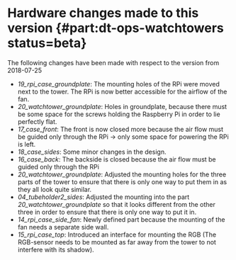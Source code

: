 # Hardware changes made to this version {#part:dt-ops-watchtowers status=beta}

The following changes have been made with respect to the version from 2018-07-25

* _19_rpi_case_groundplate_: The mounting holes of the RPi were moved next to the tower. The RPi is now better accessible for the airflow of the fan.
* _20_watchtower_groundplate_: Holes in groundplate, because there must be some space for the screws holding the Raspberry Pi in order to lie perfectly flat.
* _17_case_front_: The front is now closed more because the air flow must be guided only through the RPi → only some space for powering the RPi is left.
* _18_case_sides_: Some minor changes in the design.
* _16_case_back_: The backside is closed because the air flow must be guided only through the RPi
* _20_watchtower_groundplate_: Adjusted the mounting holes for the three parts of the tower to ensure that there is only one way to put them in as they all look quite similar.
* _04_tubeholder2_sides_: Adjusted the mounting into the part _20_watchtower_groundplate_ so that it looks different from the other three in order to ensure that there is only one way to put it in.
* _14_rpi_case_side_fan_: Newly defined part because the mounting of the fan needs a separate side wall.
* _15_rpi_case_top_: Introduced an interface for mounting the RGB (The RGB-sensor needs to be mounted as far away from the tower to not interfere with its shadow).
